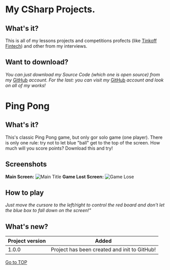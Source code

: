 # My CSharp Projects.
## What's it?
This is all of my lessons projects and competitions profects (like [Tinkoff Fintech](https://fintech.tinkoff.ru/study/fintech/ "Tinkoff Fintech")) and other from my interviews.
## Want to download?
_You can just download my Source Code (which one is open source) from my_ [GitHub](https://github.com/AlekseySmirnovEmpire/C_sharp_Homeworks "All my CSharp projects") _account._
_For the last: you can visit my_ [GitHub](https://github.com/AlekseySmirnovEmpire "My GitHub") _account and look on all of my works!_

# Ping Pong
## What's it?
This's classic Ping Pong game, but only gor solo game (one player). There is only one rule: try not to let blue "ball" get to the top of the screen. How much will you score points? Download this and try!
## Screenshots
__Main Screen:__
![Main Title](https://sun9-50.userapi.com/impg/Dd55IidKt-mXSaj71-xSz4zytGE1elysC15Rww/dxbZ0-rHJgs.jpg?size=1920x1080&quality=96&sign=c0844e50de8d53db20c3e815769fac90&type=album)
__Game Lost Screen:__
![Game Lose](https://sun9-4.userapi.com/impg/2JiMoAagsZiRz3HEdX_BH8WGqL6sqHXzDTHJog/2GhX4RP1PoQ.jpg?size=1920x1080&quality=96&sign=0654eed3a2c01218ae4df08943ad6b46&type=album)
## How to play
_Just move the cursore to the left/right to control the red board and don't let the blue box to fall down on the screen!"_

## What's new?
|Project version|Added|
|---------------|-----|
|1.0.0|Project has been created and init to GitHub!|

[Go to TOP](#TOP)
